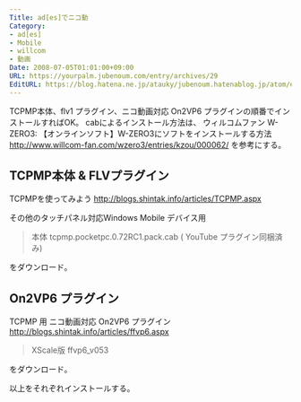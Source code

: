 ```yaml
---
Title: ad[es]でニコ動
Category:
- ad[es]
- Mobile
- willcom
- 動画
Date: 2008-07-05T01:01:00+09:00
URL: https://yourpalm.jubenoum.com/entry/archives/29
EditURL: https://blog.hatena.ne.jp/atauky/jubenoum.hatenablog.jp/atom/entry/6653458415120884145
---
```


TCPMP本体、flv1 プラグイン、ニコ動画対応 On2VP6 プラグインの順番でインストールすればOK。
cabによるインストール方法は、
ウィルコムファン W-ZERO3: 【オンラインソフト】W-ZERO3にソフトをインストールする方法
<a title="ウィルコムファン W-ZERO3: 【オンラインソフト】W-ZERO3にソフトをインストールする方法" href="http://www.willcom-fan.com/wzero3/entries/kzou/000062/">http://www.willcom-fan.com/wzero3/entries/kzou/000062/</a>
を参考にする。
<h2>TCPMP本体 &amp; FLVプラグイン</h2>
TCPMPを使ってみよう
<a title="TCPMPを使ってみよう" href="http://blogs.shintak.info/articles/TCPMP.aspx">http://blogs.shintak.info/articles/TCPMP.aspx</a>

その他のタッチパネル対応Windows Mobile デバイス用
<blockquote>本体 tcpmp.pocketpc.0.72RC1.pack.cab
( YouTube プラグイン同梱済み)</blockquote>
をダウンロード。
<h2>On2VP6 プラグイン</h2>
TCPMP 用 ニコ動画対応 On2VP6 プラグイン
<a title="TCPMP 用 ニコ動画対応 On2VP6 プラグイン" href="http://blogs.shintak.info/articles/ffvp6.aspx">http://blogs.shintak.info/articles/ffvp6.aspx</a>
<blockquote>XScale版 ffvp6_v053</blockquote>
をダウンロード。

以上をそれぞれインストールする。
